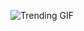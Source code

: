 
<!-- GIF_SECTION -->
![Trending GIF](https://media0.giphy.com/media/v1.Y2lkPThiYjIxNzcyamRudXVicXkzd3Zzb2dmMXk1eXd1dG8zZ3ZqNnNvajdmaGE1MHVkbiZlcD12MV9naWZzX3NlYXJjaCZjdD1n/7erBV7JsTvPuU/giphy.gif)
<!-- END_GIF_SECTION -->
